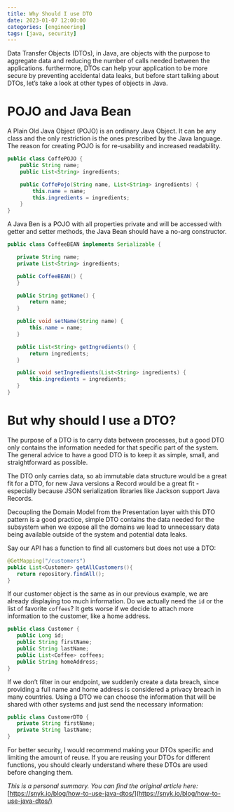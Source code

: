 ```yaml
---
title: Why Should I use DTO
date: 2023-01-07 12:00:00
categories: [engineering]
tags: [java, security]
---
```

Data Transfer Objects (DTOs), in Java, are objects with the purpose to aggregate data and reducing the number of calls needed between the applications. furthermore, DTOs can help your application to be more secure by preventing accidental data leaks, but before start talking about DTOs, let’s take a look at other types of objects in Java.

# POJO and Java Bean

A Plain Old Java Object (POJO) is an ordinary Java Object. It can be any class and the only restriction is the ones prescribed by the Java language. The reason for creating POJO is for re-usability and increased readability.

```java
public class CoffePOJO {
	public String name;
	public List<String> ingredients;

	public CoffePojo(String name, List<String> ingredients) {
		this.name = name;
		this.ingredients = ingredients;
	}
}
```

A Java Ben is a POJO with all properties private and will be accessed with getter and setter methods, the Java Bean should have a no-arg constructor.

```java
public class CoffeeBEAN implements Serializable {

   private String name;
   private List<String> ingredients;

   public CoffeeBEAN() {
   }

   public String getName() {
       return name;
   }

   public void setName(String name) {
       this.name = name;
   }

   public List<String> getIngredients() {
       return ingredients;
   }

   public void setIngredients(List<String> ingredients) {
       this.ingredients = ingredients;
   }
}
```

# But why should I use a DTO?

The purpose of a DTO is to carry data between processes, but a good DTO only contains the information needed for that specific part of the system. The general advice to have a good DTO is to keep it as simple, small, and straightforward as possible.

The DTO only carries data, so ab immutable data structure would be a great fit for a DTO, for new Java versions a Record would be a great fit - especially because JSON serialization libraries like Jackson support Java Records.

Decoupling the Domain Model from the Presentation layer with this DTO pattern is a good practice, simple DTO contains the data needed for the subsystem when we expose all the domains we lead to unnecessary data being available outside of the system and potential data leaks.

Say our API has a function to find all customers but does not use a DTO:

```java
@GetMapping("/customers")
public List<Customer> getAllCustomers(){
   return repository.findAll();       
}
```

If our customer object is the same as in our previous example, we are already displaying too much information. Do we actually need the `id` or the list of favorite `coffees`? It gets worse if we decide to attach more information to the customer, like a home address.

```java
public class Customer {
   public Long id;
   public String firstName;
   public String lastName;
   public List<Coffee> coffees;
   public String homeAddress;
}
```

If we don’t filter in our endpoint, we suddenly create a data breach, since providing a full name and home address is considered a privacy breach in many countries. Using a DTO we can choose the information that will be shared with other systems and just send the necessary information:

```java
public class CustomerDTO {
   private String firstName;
   private String lastName;
}
```

For better security, I would recommend making your DTOs specific and limiting the amount of reuse. If you are reusing your DTOs for different functions, you should clearly understand where these DTOs are used before changing them.

*This is a personal summary. You can find the original article here:* [https://snyk.io/blog/how-to-use-java-dtos/](https://snyk.io/blog/how-to-use-java-dtos/)

